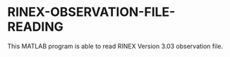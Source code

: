 # RINEX-OBSERVATION-FILE-READING
This MATLAB program is able to read RINEX Version 3.03 observation file. 
